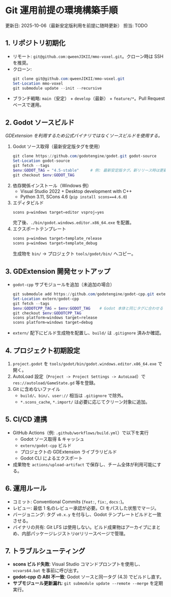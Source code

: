 # Git 運用前提の環境構築手順

更新日: 2025-10-06（最新安定版利用を前提に随時更新）
担当: TODO

## 1. リポジトリ初期化
- リモート: `git@github.com:qweenJIKII/mmo-voxel.git`。クローン時は SSH を推奨。
- クローン:
  ```powershell
  git clone git@github.com:qweenJIKII/mmo-voxel.git
  Set-Location mmo-voxel
  git submodule update --init --recursive
  ```
- ブランチ戦略: `main`（安定） + `develop`（最新） + `feature/*`。Pull Request ベースで運用。

## 2. Godot ソースビルド
_GDExtension を利用するため公式バイナリではなくソースビルドを使用する。_

1. Godot ソース取得（最新安定版タグを使用）
   ```powershell
   git clone https://github.com/godotengine/godot.git godot-source
   Set-Location godot-source
   git fetch --tags
   $env:GODOT_TAG = "4.5-stable"     # 例: 最新安定版タグ。新リリース時は更新
   git checkout $env:GODOT_TAG
   ```
2. 依存関係インストール（Windows 例）
   - Visual Studio 2022 + Desktop development with C++
   - Python 3.11, SCons 4.6 (`pip install scons==4.6.0`)
3. エディタビルド
   ```powershell
   scons p=windows target=editor vsproj=yes
   ```
   完了後、`./bin/godot.windows.editor.x86_64.exe` を配置。
4. エクスポートテンプレート
   ```powershell
   scons p=windows target=template_release
   scons p=windows target=template_debug
   ```
   生成物を `bin/` → プロジェクト `tools/godot/bin/` へコピー。

## 3. GDExtension 開発セットアップ
- `godot-cpp` サブモジュールを追加（未追加の場合）
  ```powershell
  git submodule add https://github.com/godotengine/godot-cpp.git extern/godot-cpp
  Set-Location extern/godot-cpp
  git fetch --tags
  $env:GODOTCPP_TAG = $env:GODOT_TAG    # Godot 本体と同じタグに合わせる（例: 4.5-stable）
  git checkout $env:GODOTCPP_TAG
  scons platform=windows target=release
  scons platform=windows target=debug
  ```
- `extern/` 配下にビルド生成物を配置し、`build/` は `.gitignore` 済みか確認。

## 4. プロジェクト初期設定
1. `project.godot` を `tools/godot/bin/godot.windows.editor.x86_64.exe` で開く。
2. AutoLoad 設定（`Project -> Project Settings -> AutoLoad`）で `res://autoload/GameState.gd` 等を登録。
3. Git に含めないファイル
   - `build/`、`bin/`、`user://` 相当は `.gitignore` で除外。
   - `*.scons_cache`, `*.import/` は必要に応じてクリーン対象に追加。

## 5. CI/CD 連携
- GitHub Actions（例: `.github/workflows/build.yml`）で以下を実行
  - Godot ソース取得 & キャッシュ
  - `extern/godot-cpp` ビルド
  - プロジェクトの GDExtension ライブラリビルド
  - Godot CLI によるエクスポート
- 成果物を `actions/upload-artifact` で保存し、チーム全体が利用可能にする。

## 6. 運用ルール
- コミット: Conventional Commits (`feat:`, `fix:`, `docs:`)。
- レビュー: 最低 1 名のレビュー承認が必要。CI をパスした状態でマージ。
- バージョニング: タグ `v0.x.y` を付与し、Godot テンプレートビルドと一致させる。
- バイナリの共有: Git LFS は使用しない。ビルド成果物はアーカイブにまとめ、内部パッケージレジストリorリリースページで管理。

## 7. トラブルシューティング
- **scons ビルド失敗**: Visual Studio コマンドプロンプトを使用し、`vcvars64.bat` を事前に呼び出す。
- **godot-cpp の ABI 不一致**: Godot ソースと同一タグ (4.3) でビルドし直す。
- **サブモジュール更新漏れ**: `git submodule update --remote --merge` を定期実行。
